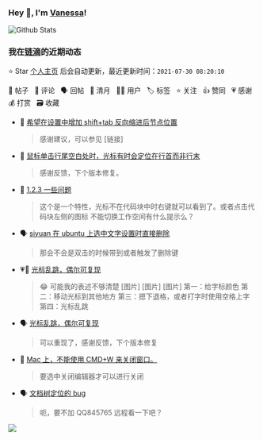 ### Hey 👋, I'm [Vanessa](http://vanessa.b3log.org/)!

![Github Stats](https://github-readme-stats.vercel.app/api?username=Vanessa219&show_icons=true)

<!--events start -->

### 我在[链滴](https://ld246.com)的近期动态

⭐️ Star [个人主页](https://github.com/Vanessa219/Vanessa219) 后会自动更新，最近更新时间：`2021-07-30 08:20:10`

📝 帖子 &nbsp; 💬 评论 &nbsp; 🗣 回帖 &nbsp; 🌙 清月 &nbsp; 👨‍💻 用户 &nbsp; 🏷️ 标签 &nbsp; ⭐️ 关注 &nbsp; 👍 赞同 &nbsp; 💗 感谢 &nbsp; 💰 打赏 &nbsp; 🗃 收藏

* 💬 [希望在设置中增加 shift+tab 反向缩进后节点位置](https://ld246.com/article/1627436814194/comment/1627574596618#comments)

  > 感谢建议，可以参见 [链接]
* 💬 [鼠标单击行尾空白处时，光标有时会定位在行首而非行末](https://ld246.com/article/1627531229293/comment/1627574075403#comments)

  > 感谢反馈，下个版本修复。
* 💬 [1.2.3 一些问题](https://ld246.com/article/1627538687351/comment/1627573856162#comments)

  > 这个是一个特性，光标不在代码块中时右键就可以看到了。或者点击代码块左侧的图标 不能切换工作空间有什么提示么？
* 🗣 [siyuan 在 ubuntu 上选中文字设置时直接删除](https://ld246.com/article/1627522093646/comment/1627568484595#comments)

  > 那会不会是双击的时候带到或者触发了删除键
* 💗💬 [光标乱跳，偶尔可复现](https://ld246.com/article/1627461756515/comment/1627543076939#comments)

  > 😂 可能我的表述不够清楚 [图片] [图片] [图片] 第一：给字标颜色 第二：移动光标到其他地方 第三：摁下退格，或者打字时使用空格上字 第四：光标乱跳
* 🗣 [光标乱跳，偶尔可复现](https://ld246.com/article/1627461756515/comment/1627543076939#comments)

  > 可以重现了，感谢反馈，下个版本修复
* 💬 [Mac 上，不能使用 CMD+W 来关闭窗口。](https://ld246.com/article/1627267690208/comment/1627568352479#comments)

  > 要选中关闭编辑器才可以进行关闭
* 🗣 [文档树定位的 bug](https://ld246.com/article/1626799904912/comment/1627562527188#comments)

  > 呃，要不加 QQ845765 远程看一下吧？


<!--events end -->

<a title="Hits" target="_blank" href="https://github.com/Vanessa219/Vanessa219"><img src="https://hits.b3log.org/Vanessa219/Vanessa219.svg"></a>
